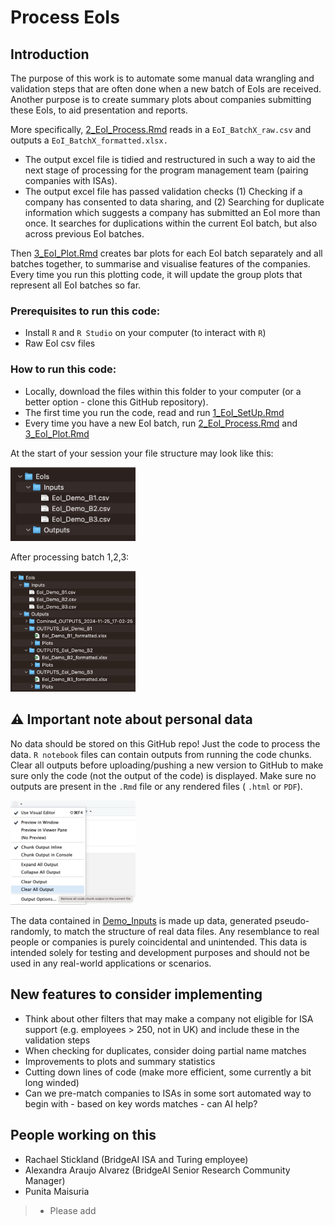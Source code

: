 # Process EoIs

## Introduction

The purpose of this work is to automate some manual data wrangling and validation steps that are often done when a new batch of EoIs are received. Another purpose is to create summary plots about companies submitting these EoIs, to aid presentation and reports.

More specifically, [2_EoI_Process.Rmd](2_EoI_Process.Rmd) reads in a `EoI_BatchX_raw.csv` and outputs a `EoI_BatchX_formatted.xlsx.`
- The output excel file is tidied and restructured in such a way to aid the next stage of processing for the program management team (pairing companies with ISAs). 
- The output excel file has passed validation checks (1) Checking if a company has consented to data sharing, and (2) Searching for duplicate information which suggests a company has submitted an EoI more than once. It searches for duplications within the current EoI batch, but also across previous EoI batches.

Then [3_EoI_Plot.Rmd](3_EoI_Plot.Rmd) creates bar plots for each EoI batch separately and all batches together, to summarise and visualise features of the companies. Every time you run this plotting code, it will update the group plots that represent all EoI batches so far. 

### Prerequisites to run this code:

 - Install `R` and `R Studio` on your computer (to interact with `R`)
 - Raw EoI csv files 

### How to run this code:

- Locally, download the files within this folder to your computer (or a better option - clone this GitHub repository).
- The first time you run the code, read and run [1_EoI_SetUp.Rmd](1_EoI_SetUp.Rmd)
- Every time you have a new EoI batch, run [2_EoI_Process.Rmd](2_EoI_Process.Rmd) and [3_EoI_Plot.Rmd](3_EoI_Plot.Rmd)

At the start of your session your file structure may look like this:

<img width="200" alt="files-to-start" src="Images/directory_input.png">

After processing batch 1,2,3:

<img width="200" alt="files-to-start" src="Images/directory_output.png">

## :warning: Important note about personal data 

No data should be stored on this GitHub repo! Just the code to process the data. `R notebook` files can contain outputs from running the code chunks. Clear all outputs before uploading/pushing a new version to GitHub to make sure only the code (not the output of the code) is displayed. Make sure no outputs are present in the `.Rmd` file or any rendered files ( `.html` or `PDF`). 

<img width="200" alt="clear-outputs" src="Images/clear_outputs.png">

The data contained in [Demo_Inputs](Demo_Inputs) is made up data, generated pseudo-randomly, to match the structure of real data files. Any resemblance to real people or companies is purely coincidental and unintended. This data is intended solely for testing and development purposes and should not be used in any real-world applications or scenarios.

## New features to consider implementing
- Think about other filters that may make a company not eligible for ISA support (e.g. employees > 250, not in UK) and include these in the validation steps
- When checking for duplicates, consider doing partial name matches
- Improvements to plots and summary statistics
- Cutting down lines of code (make more efficient, some currently a bit long winded)
- Can we pre-match companies to ISAs in some sort automated way to begin with - based on key words matches - can AI help? 

## People working on this
- Rachael Stickland (BridgeAI ISA and Turing employee)
- Alexandra Araujo Alvarez (BridgeAI Senior Research Community Manager)
- Punita Maisuria 
> - Please add
